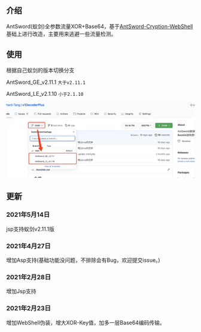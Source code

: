 ## 介绍

AntSword(蚁剑)全参数流量XOR+Base64，基于[AntSword-Cryption-WebShell](https://github.com/xiaopan233/AntSword-Cryption-WebShell/tree/main/php)基础上进行改造，主要用来逃避一些流量检测。

## 使用

根据自己蚁剑的版本切换分支

AntSword_GE_v2.11.1 `大于v2.11.1`

AntSword_LE_v2.1.10 `小于2.1.10`

![image-20210514205705368](images/README/image-20210514205705368.png)

## 更新

### 2021年5月14日

jsp支持蚁剑v2.11.1版

### 2021年4月27日

增加Asp支持(基础功能没问题，不排除会有Bug，欢迎提交issue。)

### 2021年2月28日

增加Jsp支持

### 2021年2月23日

增加WebShell伪装，增大XOR-Key值，加多一层Base64编码传输。